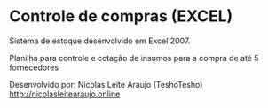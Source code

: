 # Controle de compras (EXCEL)
Sistema de estoque desenvolvido em Excel 2007. 

Planilha para controle e cotação de insumos para a compra de até 5 fornecedores


Desenvolvido por: Nicolas Leite Araujo (TeshoTesho)
http://nicolasleitearaujo.online
